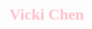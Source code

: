 <!DOCTYPE html>
<html>
<head>
<style>
h1 {color:pink;font-family: 'Bellefair', serif}
</style>
</head>

<body>

<h1> Vicki Chen </h1>

</body>
</html>
